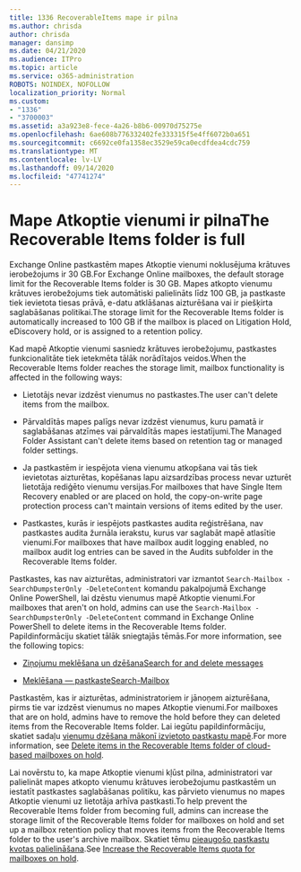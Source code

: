 ```yaml
---
title: 1336 RecoverableItems mape ir pilna
ms.author: chrisda
author: chrisda
manager: dansimp
ms.date: 04/21/2020
ms.audience: ITPro
ms.topic: article
ms.service: o365-administration
ROBOTS: NOINDEX, NOFOLLOW
localization_priority: Normal
ms.custom:
- "1336"
- "3700003"
ms.assetid: a3a923e8-fece-4a26-b8b6-00970d75275e
ms.openlocfilehash: 6ae608b776332402fe333315f5e4ff6072b0a651
ms.sourcegitcommit: c6692ce0fa1358ec3529e59ca0ecdfdea4cdc759
ms.translationtype: MT
ms.contentlocale: lv-LV
ms.lasthandoff: 09/14/2020
ms.locfileid: "47741274"
---
```

# <a name="the-recoverable-items-folder-is-full"></a><span data-ttu-id="3aed8-102">Mape Atkoptie vienumi ir pilna</span><span class="sxs-lookup"><span data-stu-id="3aed8-102">The Recoverable Items folder is full</span></span>

<span data-ttu-id="3aed8-103">Exchange Online pastkastēm mapes Atkoptie vienumi noklusējuma krātuves ierobežojums ir 30 GB.</span><span class="sxs-lookup"><span data-stu-id="3aed8-103">For Exchange Online mailboxes, the default storage limit for the Recoverable Items folder is 30 GB.</span></span> <span data-ttu-id="3aed8-104">Mapes atkopto vienumu krātuves ierobežojums tiek automātiski palielināts līdz 100 GB, ja pastkaste tiek ievietota tiesas prāvā, e-datu atklāšanas aizturēšana vai ir piešķirta saglabāšanas politikai.</span><span class="sxs-lookup"><span data-stu-id="3aed8-104">The storage limit for the Recoverable Items folder is automatically increased to 100 GB if the mailbox is placed on Litigation Hold, eDiscovery hold, or is assigned to a retention policy.</span></span>

<span data-ttu-id="3aed8-105">Kad mapē Atkoptie vienumi sasniedz krātuves ierobežojumu, pastkastes funkcionalitāte tiek ietekmēta tālāk norādītajos veidos.</span><span class="sxs-lookup"><span data-stu-id="3aed8-105">When the Recoverable Items folder reaches the storage limit, mailbox functionality is affected in the following ways:</span></span>

- <span data-ttu-id="3aed8-106">Lietotājs nevar izdzēst vienumus no pastkastes.</span><span class="sxs-lookup"><span data-stu-id="3aed8-106">The user can't delete items from the mailbox.</span></span>

- <span data-ttu-id="3aed8-107">Pārvaldītās mapes palīgs nevar izdzēst vienumus, kuru pamatā ir saglabāšanas atzīmes vai pārvaldītās mapes iestatījumi.</span><span class="sxs-lookup"><span data-stu-id="3aed8-107">The Managed Folder Assistant can't delete items based on retention tag or managed folder settings.</span></span>

- <span data-ttu-id="3aed8-108">Ja pastkastēm ir iespējota viena vienumu atkopšana vai tās tiek ievietotas aizturētas, kopēšanas lapu aizsardzības process nevar uzturēt lietotāja rediģēto vienumu versijas.</span><span class="sxs-lookup"><span data-stu-id="3aed8-108">For mailboxes that have Single Item Recovery enabled or are placed on hold, the copy-on-write page protection process can't maintain versions of items edited by the user.</span></span>

- <span data-ttu-id="3aed8-109">Pastkastes, kurās ir iespējots pastkastes audita reģistrēšana, nav pastkastes audita žurnāla ierakstu, kurus var saglabāt mapē atlasītie vienumi.</span><span class="sxs-lookup"><span data-stu-id="3aed8-109">For mailboxes that have mailbox audit logging enabled, no mailbox audit log entries can be saved in the Audits subfolder in the Recoverable Items folder.</span></span>

<span data-ttu-id="3aed8-110">Pastkastes, kas nav aizturētas, administratori var izmantot `Search-Mailbox -SearchDumpsterOnly -DeleteContent` komandu pakalpojumā Exchange Online PowerShell, lai dzēstu vienumus mapē Atkoptie vienumi.</span><span class="sxs-lookup"><span data-stu-id="3aed8-110">For mailboxes that aren't on hold, admins can use the `Search-Mailbox -SearchDumpsterOnly -DeleteContent` command in Exchange Online PowerShell to delete items in the Recoverable Items folder.</span></span> <span data-ttu-id="3aed8-111">Papildinformāciju skatiet tālāk sniegtajās tēmās.</span><span class="sxs-lookup"><span data-stu-id="3aed8-111">For more information, see the following topics:</span></span>

- [<span data-ttu-id="3aed8-112">Ziņojumu meklēšana un dzēšana</span><span class="sxs-lookup"><span data-stu-id="3aed8-112">Search for and delete messages</span></span>](https://docs.microsoft.com/microsoft-365/compliance/search-for-and-delete-messagesadmin-help)

- [<span data-ttu-id="3aed8-113">Meklēšana — pastkaste</span><span class="sxs-lookup"><span data-stu-id="3aed8-113">Search-Mailbox</span></span>](https://docs.microsoft.com/powershell/module/exchange/mailboxes/Search-Mailbox)

<span data-ttu-id="3aed8-114">Pastkastēm, kas ir aizturētas, administratoriem ir jānoņem aizturēšana, pirms tie var izdzēst vienumus no mapes Atkoptie vienumi.</span><span class="sxs-lookup"><span data-stu-id="3aed8-114">For mailboxes that are on hold, admins have to remove the hold before they can deleted items from the Recoverable Items folder.</span></span> <span data-ttu-id="3aed8-115">Lai iegūtu papildinformāciju, skatiet sadaļu [vienumu dzēšana mākonī izvietoto pastkastu mapē](https://docs.microsoft.com/microsoft-365/compliance/delete-items-in-the-recoverable-items-folder-of-mailboxes-on-hold).</span><span class="sxs-lookup"><span data-stu-id="3aed8-115">For more information, see [Delete items in the Recoverable Items folder of cloud-based mailboxes on hold](https://docs.microsoft.com/microsoft-365/compliance/delete-items-in-the-recoverable-items-folder-of-mailboxes-on-hold).</span></span>

<span data-ttu-id="3aed8-116">Lai novērstu to, ka mape Atkoptie vienumi kļūst pilna, administratori var palielināt mapes atkopto vienumu krātuves ierobežojumu pastkastēm un iestatīt pastkastes saglabāšanas politiku, kas pārvieto vienumus no mapes Atkoptie vienumi uz lietotāja arhīva pastkasti.</span><span class="sxs-lookup"><span data-stu-id="3aed8-116">To help prevent the Recoverable Items folder from becoming full, admins can increase the storage limit of the Recoverable Items folder for mailboxes on hold and set up a mailbox retention policy that moves items from the Recoverable Items folder to the user's archive mailbox.</span></span> <span data-ttu-id="3aed8-117">Skatiet tēmu [pieaugošo pastkastu kvotas palielināšana](https://docs.microsoft.com/microsoft-365/compliance/increase-the-recoverable-quota-for-mailboxes-on-hold).</span><span class="sxs-lookup"><span data-stu-id="3aed8-117">See [Increase the Recoverable Items quota for mailboxes on hold](https://docs.microsoft.com/microsoft-365/compliance/increase-the-recoverable-quota-for-mailboxes-on-hold).</span></span>
